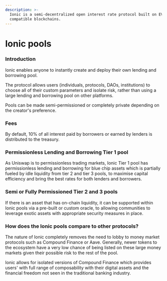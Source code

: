 ```yaml
---
description: >-
  Ionic is a semi-decentralized open interest rate protocol built on EVM
  compatible blockchains.
---
```


# Ionic pools

### Introduction

Ionic enables anyone to instantly create and deploy their own lending and borrowing pool.&#x20;

The protocol allows users (individuals, protocols, DAOs, institutions) to choose all of their custom parameters and isolate risk, rather than using a large lending and borrowing pool on other platforms.&#x20;

Pools can be made semi-permissioned or completely private depending on the creator's preference.

### Fees

By default, 10% of all interest paid by borrowers or earned by lenders is distributed to the treasury.&#x20;

### Permissionless Lending and Borrowing Tier 1 pool

As Uniswap is to permissionless trading markets, Ionic Tier 1 pool has permissionless lending and borrowing for blue chip assets which is partially fueled by idle liquidity from tier 2 and tier 3 pools, to maximise capital efficiency and bring the best rates for both lenders and borrowers.

### Semi or Fully Permissioned Tier 2 and 3 pools&#x20;

If there is an asset that has on-chain liquidity, it can be supported within Ionic pools via a pre-built or custom oracle, to allowing communities to leverage exotic assets with appropriate security measures in place.&#x20;

### How does the Ionic pools compare to other protocols?

The nature of Ionic completely removes the need to lobby to money market protocols such as Compound Finance or Aave. Generally, newer tokens to the ecosystem have a very low chance of being listed on these large money markets given their possible risk to the rest of the pool.&#x20;

Ionic allows for isolated versions of Compound Finance which provides users' with full range of composability with their digital assets and the financial freedom not seen in the traditional banking industry.&#x20;
